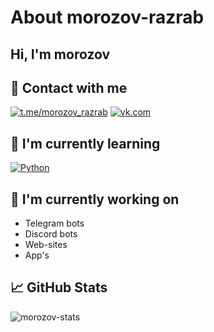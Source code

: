 # About morozov-razrab

## Hi, I'm morozov 

## 🤝 Contact with me

[![t.me/morozov_razrab](https://img.shields.io/badge/Telegram-2CA5E0?style=for-the-badge&logo=telegram&logoColor=white)](https://t.me/morozov_razrab) [![vk.com](https://img.shields.io/badge/vkontakte-3670A0?style=for-the-badge&logo=vk&logoColor=ffffff)](https://python.com) 

## 🌱 I'm currently learning
[![Python](https://img.shields.io/badge/python-3670A0?style=for-the-badge&logo=python&logoColor=ffdd54)](https://python.com) 

## 🔭 I'm currently working on

  - Telegram bots
  - Discord bots
  - Web-sites
  - App's

## 📈 GitHub Stats

![morozov-stats](https://github-readme-stats.vercel.app/api?username=morozov-razrab&show_icons=true)

